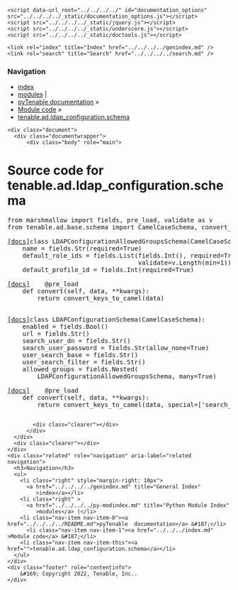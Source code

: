 
<!DOCTYPE html>

<html lang="en">
  <head>
    <meta charset="utf-8" />
    <meta name="viewport" content="width=device-width, initial-scale=1.0" />
    <title>tenable.ad.ldap_configuration.schema &#8212; pyTenable  documentation</title>
    <link rel="stylesheet" type="text/css" href="../../../../_static/pygments.css" />
    <link rel="stylesheet" type="text/css" href="../../../../_static/classic.css" />
    <link rel="stylesheet" type="text/css" href="../../../../_static/custom.css" />
    
    <script data-url_root="../../../../" id="documentation_options" src="../../../../_static/documentation_options.js"></script>
    <script src="../../../../_static/jquery.js"></script>
    <script src="../../../../_static/underscore.js"></script>
    <script src="../../../../_static/doctools.js"></script>
    
    <link rel="index" title="Index" href="../../../../genindex.md" />
    <link rel="search" title="Search" href="../../../../search.md" /> 
  </head><body>
    <div class="related" role="navigation" aria-label="related navigation">
      <h3>Navigation</h3>
      <ul>
        <li class="right" style="margin-right: 10px">
          <a href="../../../../genindex.md" title="General Index"
             accesskey="I">index</a></li>
        <li class="right" >
          <a href="../../../../py-modindex.md" title="Python Module Index"
             >modules</a> |</li>
        <li class="nav-item nav-item-0"><a href="../../../../README.md">pyTenable  documentation</a> &#187;</li>
          <li class="nav-item nav-item-1"><a href="../../../index.md" accesskey="U">Module code</a> &#187;</li>
        <li class="nav-item nav-item-this"><a href="">tenable.ad.ldap_configuration.schema</a></li> 
      </ul>
    </div>  

    <div class="document">
      <div class="documentwrapper">
          <div class="body" role="main">
            
  <h1>Source code for tenable.ad.ldap_configuration.schema</h1><div class="highlight"><pre>
<span></span><span class="kn">from</span> <span class="nn">marshmallow</span> <span class="kn">import</span> <span class="n">fields</span><span class="p">,</span> <span class="n">pre_load</span><span class="p">,</span> <span class="n">validate</span> <span class="k">as</span> <span class="n">v</span>
<span class="kn">from</span> <span class="nn">tenable.ad.base.schema</span> <span class="kn">import</span> <span class="n">CamelCaseSchema</span><span class="p">,</span> <span class="n">convert_keys_to_camel</span>


<div class="viewcode-block" id="LDAPConfigurationAllowedGroupsSchema"><a class="viewcode-back" href="../../../../tenable.ad.ldap_configuration.md#tenable.ad.ldap_configuration.schema.LDAPConfigurationAllowedGroupsSchema">[docs]</a><span class="k">class</span> <span class="nc">LDAPConfigurationAllowedGroupsSchema</span><span class="p">(</span><span class="n">CamelCaseSchema</span><span class="p">):</span>
    <span class="n">name</span> <span class="o">=</span> <span class="n">fields</span><span class="o">.</span><span class="n">Str</span><span class="p">(</span><span class="n">required</span><span class="o">=</span><span class="kc">True</span><span class="p">)</span>
    <span class="n">default_role_ids</span> <span class="o">=</span> <span class="n">fields</span><span class="o">.</span><span class="n">List</span><span class="p">(</span><span class="n">fields</span><span class="o">.</span><span class="n">Int</span><span class="p">(),</span> <span class="n">required</span><span class="o">=</span><span class="kc">True</span><span class="p">,</span>
                                   <span class="n">validate</span><span class="o">=</span><span class="n">v</span><span class="o">.</span><span class="n">Length</span><span class="p">(</span><span class="nb">min</span><span class="o">=</span><span class="mi">1</span><span class="p">))</span>
    <span class="n">default_profile_id</span> <span class="o">=</span> <span class="n">fields</span><span class="o">.</span><span class="n">Int</span><span class="p">(</span><span class="n">required</span><span class="o">=</span><span class="kc">True</span><span class="p">)</span>

<div class="viewcode-block" id="LDAPConfigurationAllowedGroupsSchema.convert"><a class="viewcode-back" href="../../../../tenable.ad.ldap_configuration.md#tenable.ad.ldap_configuration.schema.LDAPConfigurationAllowedGroupsSchema.convert">[docs]</a>    <span class="nd">@pre_load</span>
    <span class="k">def</span> <span class="nf">convert</span><span class="p">(</span><span class="bp">self</span><span class="p">,</span> <span class="n">data</span><span class="p">,</span> <span class="o">**</span><span class="n">kwargs</span><span class="p">):</span>
        <span class="k">return</span> <span class="n">convert_keys_to_camel</span><span class="p">(</span><span class="n">data</span><span class="p">)</span></div></div>


<div class="viewcode-block" id="LDAPConfigurationSchema"><a class="viewcode-back" href="../../../../tenable.ad.ldap_configuration.md#tenable.ad.ldap_configuration.schema.LDAPConfigurationSchema">[docs]</a><span class="k">class</span> <span class="nc">LDAPConfigurationSchema</span><span class="p">(</span><span class="n">CamelCaseSchema</span><span class="p">):</span>
    <span class="n">enabled</span> <span class="o">=</span> <span class="n">fields</span><span class="o">.</span><span class="n">Bool</span><span class="p">()</span>
    <span class="n">url</span> <span class="o">=</span> <span class="n">fields</span><span class="o">.</span><span class="n">Str</span><span class="p">()</span>
    <span class="n">search_user_dn</span> <span class="o">=</span> <span class="n">fields</span><span class="o">.</span><span class="n">Str</span><span class="p">()</span>
    <span class="n">search_user_password</span> <span class="o">=</span> <span class="n">fields</span><span class="o">.</span><span class="n">Str</span><span class="p">(</span><span class="n">allow_none</span><span class="o">=</span><span class="kc">True</span><span class="p">)</span>
    <span class="n">user_search_base</span> <span class="o">=</span> <span class="n">fields</span><span class="o">.</span><span class="n">Str</span><span class="p">()</span>
    <span class="n">user_search_filter</span> <span class="o">=</span> <span class="n">fields</span><span class="o">.</span><span class="n">Str</span><span class="p">()</span>
    <span class="n">allowed_groups</span> <span class="o">=</span> <span class="n">fields</span><span class="o">.</span><span class="n">Nested</span><span class="p">(</span>
        <span class="n">LDAPConfigurationAllowedGroupsSchema</span><span class="p">,</span> <span class="n">many</span><span class="o">=</span><span class="kc">True</span><span class="p">)</span>

<div class="viewcode-block" id="LDAPConfigurationSchema.convert"><a class="viewcode-back" href="../../../../tenable.ad.ldap_configuration.md#tenable.ad.ldap_configuration.schema.LDAPConfigurationSchema.convert">[docs]</a>    <span class="nd">@pre_load</span>
    <span class="k">def</span> <span class="nf">convert</span><span class="p">(</span><span class="bp">self</span><span class="p">,</span> <span class="n">data</span><span class="p">,</span> <span class="o">**</span><span class="n">kwargs</span><span class="p">):</span>
        <span class="k">return</span> <span class="n">convert_keys_to_camel</span><span class="p">(</span><span class="n">data</span><span class="p">,</span> <span class="n">special</span><span class="o">=</span><span class="p">[</span><span class="s1">&#39;search_user_dn&#39;</span><span class="p">])</span></div></div>
</pre></div>

            <div class="clearer"></div>
          </div>
      </div>
      <div class="clearer"></div>
    </div>
    <div class="related" role="navigation" aria-label="related navigation">
      <h3>Navigation</h3>
      <ul>
        <li class="right" style="margin-right: 10px">
          <a href="../../../../genindex.md" title="General Index"
             >index</a></li>
        <li class="right" >
          <a href="../../../../py-modindex.md" title="Python Module Index"
             >modules</a> |</li>
        <li class="nav-item nav-item-0"><a href="../../../../README.md">pyTenable  documentation</a> &#187;</li>
          <li class="nav-item nav-item-1"><a href="../../../index.md" >Module code</a> &#187;</li>
        <li class="nav-item nav-item-this"><a href="">tenable.ad.ldap_configuration.schema</a></li> 
      </ul>
    </div>
    <div class="footer" role="contentinfo">
        &#169; Copyright 2022, Tenable, Inc..
    </div>
  </body>
</html>